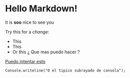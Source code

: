 
# Hello Markdown!

It is **soo** nice to see you

Try this for a *change*:

* This
* This
* Or this
¿ Que mas puedo hacer ?

[Puedo intentar esto](www.google.cl)


`Console.writeline("O el tipico subrayado de consola");`
